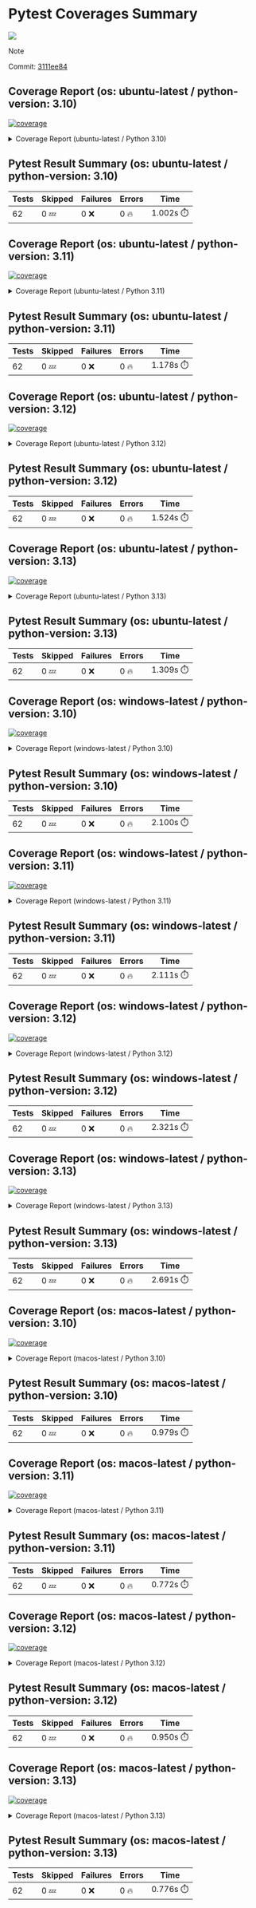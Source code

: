 # Pytest Coverages Summary
[![](https://github.com/7rikazhexde/mkdocs-macros-utils/actions/workflows/test_multi_os.yml/badge.svg)](https://github.com/7rikazhexde/mkdocs-macros-utils/actions/workflows/test_multi_os.yml)

> [!Note]
> 
> Commit: [3111ee84](https://github.com/7rikazhexde/mkdocs-macros-utils/tree/3111ee84)

## Coverage Report (os: ubuntu-latest / python-version: 3.10)
<a href="https://github.com/7rikazhexde/mkdocs-macros-utils/blob/3111ee84ae5886a42b0296d588650ac69d5a3ed4/README.md"><img alt="coverage" src="https://img.shields.io/badge/coverage-100%25-brightgreen.svg" /></a><details><summary>Coverage Report (ubuntu-latest / Python 3.10) </summary><table><tr><th>File</th><th>Stmts</th><th>Miss</th><th>Cover</th><th>Missing</th></tr><tbody><tr><td><a href="https://github.com/7rikazhexde/mkdocs-macros-utils/blob/3111ee84ae5886a42b0296d588650ac69d5a3ed4/mkdocs_macros_utils/__init__.py">\_\_init\_\_.py</a></td><td>46</td><td>0</td><td>100%</td><td>&nbsp;</td></tr><tr><td><a href="https://github.com/7rikazhexde/mkdocs-macros-utils/blob/3111ee84ae5886a42b0296d588650ac69d5a3ed4/mkdocs_macros_utils/debug_logger.py">debug_logger.py</a></td><td>26</td><td>0</td><td>100%</td><td>&nbsp;</td></tr><tr><td><a href="https://github.com/7rikazhexde/mkdocs-macros-utils/blob/3111ee84ae5886a42b0296d588650ac69d5a3ed4/mkdocs_macros_utils/gist_codeblock.py">gist_codeblock.py</a></td><td>113</td><td>0</td><td>100%</td><td>&nbsp;</td></tr><tr><td><a href="https://github.com/7rikazhexde/mkdocs-macros-utils/blob/3111ee84ae5886a42b0296d588650ac69d5a3ed4/mkdocs_macros_utils/link_card.py">link_card.py</a></td><td>88</td><td>0</td><td>100%</td><td>&nbsp;</td></tr><tr><td><a href="https://github.com/7rikazhexde/mkdocs-macros-utils/blob/3111ee84ae5886a42b0296d588650ac69d5a3ed4/mkdocs_macros_utils/x_twitter_card.py">x_twitter_card.py</a></td><td>30</td><td>0</td><td>100%</td><td>&nbsp;</td></tr><tr><td><b>TOTAL</b></td><td><b>303</b></td><td><b>0</b></td><td><b>100%</b></td><td>&nbsp;</td></tr></tbody></table></details>

## Pytest Result Summary (os: ubuntu-latest / python-version: 3.10)
| Tests | Skipped | Failures | Errors | Time |
| ----- | ------- | -------- | -------- | ------------------ |
| 62 | 0 :zzz: | 0 :x: | 0 :fire: | 1.002s :stopwatch: |


## Coverage Report (os: ubuntu-latest / python-version: 3.11)
<a href="https://github.com/7rikazhexde/mkdocs-macros-utils/blob/3111ee84ae5886a42b0296d588650ac69d5a3ed4/README.md"><img alt="coverage" src="https://img.shields.io/badge/coverage-100%25-brightgreen.svg" /></a><details><summary>Coverage Report (ubuntu-latest / Python 3.11) </summary><table><tr><th>File</th><th>Stmts</th><th>Miss</th><th>Cover</th><th>Missing</th></tr><tbody><tr><td><a href="https://github.com/7rikazhexde/mkdocs-macros-utils/blob/3111ee84ae5886a42b0296d588650ac69d5a3ed4/mkdocs_macros_utils/__init__.py">\_\_init\_\_.py</a></td><td>46</td><td>0</td><td>100%</td><td>&nbsp;</td></tr><tr><td><a href="https://github.com/7rikazhexde/mkdocs-macros-utils/blob/3111ee84ae5886a42b0296d588650ac69d5a3ed4/mkdocs_macros_utils/debug_logger.py">debug_logger.py</a></td><td>26</td><td>0</td><td>100%</td><td>&nbsp;</td></tr><tr><td><a href="https://github.com/7rikazhexde/mkdocs-macros-utils/blob/3111ee84ae5886a42b0296d588650ac69d5a3ed4/mkdocs_macros_utils/gist_codeblock.py">gist_codeblock.py</a></td><td>113</td><td>0</td><td>100%</td><td>&nbsp;</td></tr><tr><td><a href="https://github.com/7rikazhexde/mkdocs-macros-utils/blob/3111ee84ae5886a42b0296d588650ac69d5a3ed4/mkdocs_macros_utils/link_card.py">link_card.py</a></td><td>88</td><td>0</td><td>100%</td><td>&nbsp;</td></tr><tr><td><a href="https://github.com/7rikazhexde/mkdocs-macros-utils/blob/3111ee84ae5886a42b0296d588650ac69d5a3ed4/mkdocs_macros_utils/x_twitter_card.py">x_twitter_card.py</a></td><td>30</td><td>0</td><td>100%</td><td>&nbsp;</td></tr><tr><td><b>TOTAL</b></td><td><b>303</b></td><td><b>0</b></td><td><b>100%</b></td><td>&nbsp;</td></tr></tbody></table></details>

## Pytest Result Summary (os: ubuntu-latest / python-version: 3.11)
| Tests | Skipped | Failures | Errors | Time |
| ----- | ------- | -------- | -------- | ------------------ |
| 62 | 0 :zzz: | 0 :x: | 0 :fire: | 1.178s :stopwatch: |


## Coverage Report (os: ubuntu-latest / python-version: 3.12)
<a href="https://github.com/7rikazhexde/mkdocs-macros-utils/blob/3111ee84ae5886a42b0296d588650ac69d5a3ed4/README.md"><img alt="coverage" src="https://img.shields.io/badge/coverage-100%25-brightgreen.svg" /></a><details><summary>Coverage Report (ubuntu-latest / Python 3.12) </summary><table><tr><th>File</th><th>Stmts</th><th>Miss</th><th>Cover</th><th>Missing</th></tr><tbody><tr><td><a href="https://github.com/7rikazhexde/mkdocs-macros-utils/blob/3111ee84ae5886a42b0296d588650ac69d5a3ed4/mkdocs_macros_utils/__init__.py">\_\_init\_\_.py</a></td><td>46</td><td>0</td><td>100%</td><td>&nbsp;</td></tr><tr><td><a href="https://github.com/7rikazhexde/mkdocs-macros-utils/blob/3111ee84ae5886a42b0296d588650ac69d5a3ed4/mkdocs_macros_utils/debug_logger.py">debug_logger.py</a></td><td>26</td><td>0</td><td>100%</td><td>&nbsp;</td></tr><tr><td><a href="https://github.com/7rikazhexde/mkdocs-macros-utils/blob/3111ee84ae5886a42b0296d588650ac69d5a3ed4/mkdocs_macros_utils/gist_codeblock.py">gist_codeblock.py</a></td><td>113</td><td>0</td><td>100%</td><td>&nbsp;</td></tr><tr><td><a href="https://github.com/7rikazhexde/mkdocs-macros-utils/blob/3111ee84ae5886a42b0296d588650ac69d5a3ed4/mkdocs_macros_utils/link_card.py">link_card.py</a></td><td>88</td><td>0</td><td>100%</td><td>&nbsp;</td></tr><tr><td><a href="https://github.com/7rikazhexde/mkdocs-macros-utils/blob/3111ee84ae5886a42b0296d588650ac69d5a3ed4/mkdocs_macros_utils/x_twitter_card.py">x_twitter_card.py</a></td><td>30</td><td>0</td><td>100%</td><td>&nbsp;</td></tr><tr><td><b>TOTAL</b></td><td><b>303</b></td><td><b>0</b></td><td><b>100%</b></td><td>&nbsp;</td></tr></tbody></table></details>

## Pytest Result Summary (os: ubuntu-latest / python-version: 3.12)
| Tests | Skipped | Failures | Errors | Time |
| ----- | ------- | -------- | -------- | ------------------ |
| 62 | 0 :zzz: | 0 :x: | 0 :fire: | 1.524s :stopwatch: |


## Coverage Report (os: ubuntu-latest / python-version: 3.13)
<a href="https://github.com/7rikazhexde/mkdocs-macros-utils/blob/3111ee84ae5886a42b0296d588650ac69d5a3ed4/README.md"><img alt="coverage" src="https://img.shields.io/badge/coverage-100%25-brightgreen.svg" /></a><details><summary>Coverage Report (ubuntu-latest / Python 3.13) </summary><table><tr><th>File</th><th>Stmts</th><th>Miss</th><th>Cover</th><th>Missing</th></tr><tbody><tr><td><a href="https://github.com/7rikazhexde/mkdocs-macros-utils/blob/3111ee84ae5886a42b0296d588650ac69d5a3ed4/mkdocs_macros_utils/__init__.py">\_\_init\_\_.py</a></td><td>46</td><td>0</td><td>100%</td><td>&nbsp;</td></tr><tr><td><a href="https://github.com/7rikazhexde/mkdocs-macros-utils/blob/3111ee84ae5886a42b0296d588650ac69d5a3ed4/mkdocs_macros_utils/debug_logger.py">debug_logger.py</a></td><td>26</td><td>0</td><td>100%</td><td>&nbsp;</td></tr><tr><td><a href="https://github.com/7rikazhexde/mkdocs-macros-utils/blob/3111ee84ae5886a42b0296d588650ac69d5a3ed4/mkdocs_macros_utils/gist_codeblock.py">gist_codeblock.py</a></td><td>113</td><td>0</td><td>100%</td><td>&nbsp;</td></tr><tr><td><a href="https://github.com/7rikazhexde/mkdocs-macros-utils/blob/3111ee84ae5886a42b0296d588650ac69d5a3ed4/mkdocs_macros_utils/link_card.py">link_card.py</a></td><td>88</td><td>0</td><td>100%</td><td>&nbsp;</td></tr><tr><td><a href="https://github.com/7rikazhexde/mkdocs-macros-utils/blob/3111ee84ae5886a42b0296d588650ac69d5a3ed4/mkdocs_macros_utils/x_twitter_card.py">x_twitter_card.py</a></td><td>30</td><td>0</td><td>100%</td><td>&nbsp;</td></tr><tr><td><b>TOTAL</b></td><td><b>303</b></td><td><b>0</b></td><td><b>100%</b></td><td>&nbsp;</td></tr></tbody></table></details>

## Pytest Result Summary (os: ubuntu-latest / python-version: 3.13)
| Tests | Skipped | Failures | Errors | Time |
| ----- | ------- | -------- | -------- | ------------------ |
| 62 | 0 :zzz: | 0 :x: | 0 :fire: | 1.309s :stopwatch: |


## Coverage Report (os: windows-latest / python-version: 3.10)
<a href="https://github.com/7rikazhexde/mkdocs-macros-utils/blob/3111ee84ae5886a42b0296d588650ac69d5a3ed4/README.md"><img alt="coverage" src="https://img.shields.io/badge/coverage-100%25-brightgreen.svg" /></a><details><summary>Coverage Report (windows-latest / Python 3.10) </summary><table><tr><th>File</th><th>Stmts</th><th>Miss</th><th>Cover</th><th>Missing</th></tr><tbody><tr><td><a href="https://github.com/7rikazhexde/mkdocs-macros-utils/blob/3111ee84ae5886a42b0296d588650ac69d5a3ed4/mkdocs_macros_utils/__init__.py">\_\_init\_\_.py</a></td><td>46</td><td>0</td><td>100%</td><td>&nbsp;</td></tr><tr><td><a href="https://github.com/7rikazhexde/mkdocs-macros-utils/blob/3111ee84ae5886a42b0296d588650ac69d5a3ed4/mkdocs_macros_utils/debug_logger.py">debug_logger.py</a></td><td>26</td><td>0</td><td>100%</td><td>&nbsp;</td></tr><tr><td><a href="https://github.com/7rikazhexde/mkdocs-macros-utils/blob/3111ee84ae5886a42b0296d588650ac69d5a3ed4/mkdocs_macros_utils/gist_codeblock.py">gist_codeblock.py</a></td><td>113</td><td>0</td><td>100%</td><td>&nbsp;</td></tr><tr><td><a href="https://github.com/7rikazhexde/mkdocs-macros-utils/blob/3111ee84ae5886a42b0296d588650ac69d5a3ed4/mkdocs_macros_utils/link_card.py">link_card.py</a></td><td>88</td><td>0</td><td>100%</td><td>&nbsp;</td></tr><tr><td><a href="https://github.com/7rikazhexde/mkdocs-macros-utils/blob/3111ee84ae5886a42b0296d588650ac69d5a3ed4/mkdocs_macros_utils/x_twitter_card.py">x_twitter_card.py</a></td><td>30</td><td>0</td><td>100%</td><td>&nbsp;</td></tr><tr><td><b>TOTAL</b></td><td><b>303</b></td><td><b>0</b></td><td><b>100%</b></td><td>&nbsp;</td></tr></tbody></table></details>

## Pytest Result Summary (os: windows-latest / python-version: 3.10)
| Tests | Skipped | Failures | Errors | Time |
| ----- | ------- | -------- | -------- | ------------------ |
| 62 | 0 :zzz: | 0 :x: | 0 :fire: | 2.100s :stopwatch: |


## Coverage Report (os: windows-latest / python-version: 3.11)
<a href="https://github.com/7rikazhexde/mkdocs-macros-utils/blob/3111ee84ae5886a42b0296d588650ac69d5a3ed4/README.md"><img alt="coverage" src="https://img.shields.io/badge/coverage-100%25-brightgreen.svg" /></a><details><summary>Coverage Report (windows-latest / Python 3.11) </summary><table><tr><th>File</th><th>Stmts</th><th>Miss</th><th>Cover</th><th>Missing</th></tr><tbody><tr><td><a href="https://github.com/7rikazhexde/mkdocs-macros-utils/blob/3111ee84ae5886a42b0296d588650ac69d5a3ed4/mkdocs_macros_utils/__init__.py">\_\_init\_\_.py</a></td><td>46</td><td>0</td><td>100%</td><td>&nbsp;</td></tr><tr><td><a href="https://github.com/7rikazhexde/mkdocs-macros-utils/blob/3111ee84ae5886a42b0296d588650ac69d5a3ed4/mkdocs_macros_utils/debug_logger.py">debug_logger.py</a></td><td>26</td><td>0</td><td>100%</td><td>&nbsp;</td></tr><tr><td><a href="https://github.com/7rikazhexde/mkdocs-macros-utils/blob/3111ee84ae5886a42b0296d588650ac69d5a3ed4/mkdocs_macros_utils/gist_codeblock.py">gist_codeblock.py</a></td><td>113</td><td>0</td><td>100%</td><td>&nbsp;</td></tr><tr><td><a href="https://github.com/7rikazhexde/mkdocs-macros-utils/blob/3111ee84ae5886a42b0296d588650ac69d5a3ed4/mkdocs_macros_utils/link_card.py">link_card.py</a></td><td>88</td><td>0</td><td>100%</td><td>&nbsp;</td></tr><tr><td><a href="https://github.com/7rikazhexde/mkdocs-macros-utils/blob/3111ee84ae5886a42b0296d588650ac69d5a3ed4/mkdocs_macros_utils/x_twitter_card.py">x_twitter_card.py</a></td><td>30</td><td>0</td><td>100%</td><td>&nbsp;</td></tr><tr><td><b>TOTAL</b></td><td><b>303</b></td><td><b>0</b></td><td><b>100%</b></td><td>&nbsp;</td></tr></tbody></table></details>

## Pytest Result Summary (os: windows-latest / python-version: 3.11)
| Tests | Skipped | Failures | Errors | Time |
| ----- | ------- | -------- | -------- | ------------------ |
| 62 | 0 :zzz: | 0 :x: | 0 :fire: | 2.111s :stopwatch: |


## Coverage Report (os: windows-latest / python-version: 3.12)
<a href="https://github.com/7rikazhexde/mkdocs-macros-utils/blob/3111ee84ae5886a42b0296d588650ac69d5a3ed4/README.md"><img alt="coverage" src="https://img.shields.io/badge/coverage-100%25-brightgreen.svg" /></a><details><summary>Coverage Report (windows-latest / Python 3.12) </summary><table><tr><th>File</th><th>Stmts</th><th>Miss</th><th>Cover</th><th>Missing</th></tr><tbody><tr><td><a href="https://github.com/7rikazhexde/mkdocs-macros-utils/blob/3111ee84ae5886a42b0296d588650ac69d5a3ed4/mkdocs_macros_utils/__init__.py">\_\_init\_\_.py</a></td><td>46</td><td>0</td><td>100%</td><td>&nbsp;</td></tr><tr><td><a href="https://github.com/7rikazhexde/mkdocs-macros-utils/blob/3111ee84ae5886a42b0296d588650ac69d5a3ed4/mkdocs_macros_utils/debug_logger.py">debug_logger.py</a></td><td>26</td><td>0</td><td>100%</td><td>&nbsp;</td></tr><tr><td><a href="https://github.com/7rikazhexde/mkdocs-macros-utils/blob/3111ee84ae5886a42b0296d588650ac69d5a3ed4/mkdocs_macros_utils/gist_codeblock.py">gist_codeblock.py</a></td><td>113</td><td>0</td><td>100%</td><td>&nbsp;</td></tr><tr><td><a href="https://github.com/7rikazhexde/mkdocs-macros-utils/blob/3111ee84ae5886a42b0296d588650ac69d5a3ed4/mkdocs_macros_utils/link_card.py">link_card.py</a></td><td>88</td><td>0</td><td>100%</td><td>&nbsp;</td></tr><tr><td><a href="https://github.com/7rikazhexde/mkdocs-macros-utils/blob/3111ee84ae5886a42b0296d588650ac69d5a3ed4/mkdocs_macros_utils/x_twitter_card.py">x_twitter_card.py</a></td><td>30</td><td>0</td><td>100%</td><td>&nbsp;</td></tr><tr><td><b>TOTAL</b></td><td><b>303</b></td><td><b>0</b></td><td><b>100%</b></td><td>&nbsp;</td></tr></tbody></table></details>

## Pytest Result Summary (os: windows-latest / python-version: 3.12)
| Tests | Skipped | Failures | Errors | Time |
| ----- | ------- | -------- | -------- | ------------------ |
| 62 | 0 :zzz: | 0 :x: | 0 :fire: | 2.321s :stopwatch: |


## Coverage Report (os: windows-latest / python-version: 3.13)
<a href="https://github.com/7rikazhexde/mkdocs-macros-utils/blob/3111ee84ae5886a42b0296d588650ac69d5a3ed4/README.md"><img alt="coverage" src="https://img.shields.io/badge/coverage-100%25-brightgreen.svg" /></a><details><summary>Coverage Report (windows-latest / Python 3.13) </summary><table><tr><th>File</th><th>Stmts</th><th>Miss</th><th>Cover</th><th>Missing</th></tr><tbody><tr><td><a href="https://github.com/7rikazhexde/mkdocs-macros-utils/blob/3111ee84ae5886a42b0296d588650ac69d5a3ed4/mkdocs_macros_utils/__init__.py">\_\_init\_\_.py</a></td><td>46</td><td>0</td><td>100%</td><td>&nbsp;</td></tr><tr><td><a href="https://github.com/7rikazhexde/mkdocs-macros-utils/blob/3111ee84ae5886a42b0296d588650ac69d5a3ed4/mkdocs_macros_utils/debug_logger.py">debug_logger.py</a></td><td>26</td><td>0</td><td>100%</td><td>&nbsp;</td></tr><tr><td><a href="https://github.com/7rikazhexde/mkdocs-macros-utils/blob/3111ee84ae5886a42b0296d588650ac69d5a3ed4/mkdocs_macros_utils/gist_codeblock.py">gist_codeblock.py</a></td><td>113</td><td>0</td><td>100%</td><td>&nbsp;</td></tr><tr><td><a href="https://github.com/7rikazhexde/mkdocs-macros-utils/blob/3111ee84ae5886a42b0296d588650ac69d5a3ed4/mkdocs_macros_utils/link_card.py">link_card.py</a></td><td>88</td><td>0</td><td>100%</td><td>&nbsp;</td></tr><tr><td><a href="https://github.com/7rikazhexde/mkdocs-macros-utils/blob/3111ee84ae5886a42b0296d588650ac69d5a3ed4/mkdocs_macros_utils/x_twitter_card.py">x_twitter_card.py</a></td><td>30</td><td>0</td><td>100%</td><td>&nbsp;</td></tr><tr><td><b>TOTAL</b></td><td><b>303</b></td><td><b>0</b></td><td><b>100%</b></td><td>&nbsp;</td></tr></tbody></table></details>

## Pytest Result Summary (os: windows-latest / python-version: 3.13)
| Tests | Skipped | Failures | Errors | Time |
| ----- | ------- | -------- | -------- | ------------------ |
| 62 | 0 :zzz: | 0 :x: | 0 :fire: | 2.691s :stopwatch: |


## Coverage Report (os: macos-latest / python-version: 3.10)
<a href="https://github.com/7rikazhexde/mkdocs-macros-utils/blob/3111ee84ae5886a42b0296d588650ac69d5a3ed4/README.md"><img alt="coverage" src="https://img.shields.io/badge/coverage-100%25-brightgreen.svg" /></a><details><summary>Coverage Report (macos-latest / Python 3.10) </summary><table><tr><th>File</th><th>Stmts</th><th>Miss</th><th>Cover</th><th>Missing</th></tr><tbody><tr><td><a href="https://github.com/7rikazhexde/mkdocs-macros-utils/blob/3111ee84ae5886a42b0296d588650ac69d5a3ed4/mkdocs_macros_utils/__init__.py">\_\_init\_\_.py</a></td><td>46</td><td>0</td><td>100%</td><td>&nbsp;</td></tr><tr><td><a href="https://github.com/7rikazhexde/mkdocs-macros-utils/blob/3111ee84ae5886a42b0296d588650ac69d5a3ed4/mkdocs_macros_utils/debug_logger.py">debug_logger.py</a></td><td>26</td><td>0</td><td>100%</td><td>&nbsp;</td></tr><tr><td><a href="https://github.com/7rikazhexde/mkdocs-macros-utils/blob/3111ee84ae5886a42b0296d588650ac69d5a3ed4/mkdocs_macros_utils/gist_codeblock.py">gist_codeblock.py</a></td><td>113</td><td>0</td><td>100%</td><td>&nbsp;</td></tr><tr><td><a href="https://github.com/7rikazhexde/mkdocs-macros-utils/blob/3111ee84ae5886a42b0296d588650ac69d5a3ed4/mkdocs_macros_utils/link_card.py">link_card.py</a></td><td>88</td><td>0</td><td>100%</td><td>&nbsp;</td></tr><tr><td><a href="https://github.com/7rikazhexde/mkdocs-macros-utils/blob/3111ee84ae5886a42b0296d588650ac69d5a3ed4/mkdocs_macros_utils/x_twitter_card.py">x_twitter_card.py</a></td><td>30</td><td>0</td><td>100%</td><td>&nbsp;</td></tr><tr><td><b>TOTAL</b></td><td><b>303</b></td><td><b>0</b></td><td><b>100%</b></td><td>&nbsp;</td></tr></tbody></table></details>

## Pytest Result Summary (os: macos-latest / python-version: 3.10)
| Tests | Skipped | Failures | Errors | Time |
| ----- | ------- | -------- | -------- | ------------------ |
| 62 | 0 :zzz: | 0 :x: | 0 :fire: | 0.979s :stopwatch: |


## Coverage Report (os: macos-latest / python-version: 3.11)
<a href="https://github.com/7rikazhexde/mkdocs-macros-utils/blob/3111ee84ae5886a42b0296d588650ac69d5a3ed4/README.md"><img alt="coverage" src="https://img.shields.io/badge/coverage-100%25-brightgreen.svg" /></a><details><summary>Coverage Report (macos-latest / Python 3.11) </summary><table><tr><th>File</th><th>Stmts</th><th>Miss</th><th>Cover</th><th>Missing</th></tr><tbody><tr><td><a href="https://github.com/7rikazhexde/mkdocs-macros-utils/blob/3111ee84ae5886a42b0296d588650ac69d5a3ed4/mkdocs_macros_utils/__init__.py">\_\_init\_\_.py</a></td><td>46</td><td>0</td><td>100%</td><td>&nbsp;</td></tr><tr><td><a href="https://github.com/7rikazhexde/mkdocs-macros-utils/blob/3111ee84ae5886a42b0296d588650ac69d5a3ed4/mkdocs_macros_utils/debug_logger.py">debug_logger.py</a></td><td>26</td><td>0</td><td>100%</td><td>&nbsp;</td></tr><tr><td><a href="https://github.com/7rikazhexde/mkdocs-macros-utils/blob/3111ee84ae5886a42b0296d588650ac69d5a3ed4/mkdocs_macros_utils/gist_codeblock.py">gist_codeblock.py</a></td><td>113</td><td>0</td><td>100%</td><td>&nbsp;</td></tr><tr><td><a href="https://github.com/7rikazhexde/mkdocs-macros-utils/blob/3111ee84ae5886a42b0296d588650ac69d5a3ed4/mkdocs_macros_utils/link_card.py">link_card.py</a></td><td>88</td><td>0</td><td>100%</td><td>&nbsp;</td></tr><tr><td><a href="https://github.com/7rikazhexde/mkdocs-macros-utils/blob/3111ee84ae5886a42b0296d588650ac69d5a3ed4/mkdocs_macros_utils/x_twitter_card.py">x_twitter_card.py</a></td><td>30</td><td>0</td><td>100%</td><td>&nbsp;</td></tr><tr><td><b>TOTAL</b></td><td><b>303</b></td><td><b>0</b></td><td><b>100%</b></td><td>&nbsp;</td></tr></tbody></table></details>

## Pytest Result Summary (os: macos-latest / python-version: 3.11)
| Tests | Skipped | Failures | Errors | Time |
| ----- | ------- | -------- | -------- | ------------------ |
| 62 | 0 :zzz: | 0 :x: | 0 :fire: | 0.772s :stopwatch: |


## Coverage Report (os: macos-latest / python-version: 3.12)
<a href="https://github.com/7rikazhexde/mkdocs-macros-utils/blob/3111ee84ae5886a42b0296d588650ac69d5a3ed4/README.md"><img alt="coverage" src="https://img.shields.io/badge/coverage-100%25-brightgreen.svg" /></a><details><summary>Coverage Report (macos-latest / Python 3.12) </summary><table><tr><th>File</th><th>Stmts</th><th>Miss</th><th>Cover</th><th>Missing</th></tr><tbody><tr><td><a href="https://github.com/7rikazhexde/mkdocs-macros-utils/blob/3111ee84ae5886a42b0296d588650ac69d5a3ed4/mkdocs_macros_utils/__init__.py">\_\_init\_\_.py</a></td><td>46</td><td>0</td><td>100%</td><td>&nbsp;</td></tr><tr><td><a href="https://github.com/7rikazhexde/mkdocs-macros-utils/blob/3111ee84ae5886a42b0296d588650ac69d5a3ed4/mkdocs_macros_utils/debug_logger.py">debug_logger.py</a></td><td>26</td><td>0</td><td>100%</td><td>&nbsp;</td></tr><tr><td><a href="https://github.com/7rikazhexde/mkdocs-macros-utils/blob/3111ee84ae5886a42b0296d588650ac69d5a3ed4/mkdocs_macros_utils/gist_codeblock.py">gist_codeblock.py</a></td><td>113</td><td>0</td><td>100%</td><td>&nbsp;</td></tr><tr><td><a href="https://github.com/7rikazhexde/mkdocs-macros-utils/blob/3111ee84ae5886a42b0296d588650ac69d5a3ed4/mkdocs_macros_utils/link_card.py">link_card.py</a></td><td>88</td><td>0</td><td>100%</td><td>&nbsp;</td></tr><tr><td><a href="https://github.com/7rikazhexde/mkdocs-macros-utils/blob/3111ee84ae5886a42b0296d588650ac69d5a3ed4/mkdocs_macros_utils/x_twitter_card.py">x_twitter_card.py</a></td><td>30</td><td>0</td><td>100%</td><td>&nbsp;</td></tr><tr><td><b>TOTAL</b></td><td><b>303</b></td><td><b>0</b></td><td><b>100%</b></td><td>&nbsp;</td></tr></tbody></table></details>

## Pytest Result Summary (os: macos-latest / python-version: 3.12)
| Tests | Skipped | Failures | Errors | Time |
| ----- | ------- | -------- | -------- | ------------------ |
| 62 | 0 :zzz: | 0 :x: | 0 :fire: | 0.950s :stopwatch: |


## Coverage Report (os: macos-latest / python-version: 3.13)
<a href="https://github.com/7rikazhexde/mkdocs-macros-utils/blob/3111ee84ae5886a42b0296d588650ac69d5a3ed4/README.md"><img alt="coverage" src="https://img.shields.io/badge/coverage-100%25-brightgreen.svg" /></a><details><summary>Coverage Report (macos-latest / Python 3.13) </summary><table><tr><th>File</th><th>Stmts</th><th>Miss</th><th>Cover</th><th>Missing</th></tr><tbody><tr><td><a href="https://github.com/7rikazhexde/mkdocs-macros-utils/blob/3111ee84ae5886a42b0296d588650ac69d5a3ed4/mkdocs_macros_utils/__init__.py">\_\_init\_\_.py</a></td><td>46</td><td>0</td><td>100%</td><td>&nbsp;</td></tr><tr><td><a href="https://github.com/7rikazhexde/mkdocs-macros-utils/blob/3111ee84ae5886a42b0296d588650ac69d5a3ed4/mkdocs_macros_utils/debug_logger.py">debug_logger.py</a></td><td>26</td><td>0</td><td>100%</td><td>&nbsp;</td></tr><tr><td><a href="https://github.com/7rikazhexde/mkdocs-macros-utils/blob/3111ee84ae5886a42b0296d588650ac69d5a3ed4/mkdocs_macros_utils/gist_codeblock.py">gist_codeblock.py</a></td><td>113</td><td>0</td><td>100%</td><td>&nbsp;</td></tr><tr><td><a href="https://github.com/7rikazhexde/mkdocs-macros-utils/blob/3111ee84ae5886a42b0296d588650ac69d5a3ed4/mkdocs_macros_utils/link_card.py">link_card.py</a></td><td>88</td><td>0</td><td>100%</td><td>&nbsp;</td></tr><tr><td><a href="https://github.com/7rikazhexde/mkdocs-macros-utils/blob/3111ee84ae5886a42b0296d588650ac69d5a3ed4/mkdocs_macros_utils/x_twitter_card.py">x_twitter_card.py</a></td><td>30</td><td>0</td><td>100%</td><td>&nbsp;</td></tr><tr><td><b>TOTAL</b></td><td><b>303</b></td><td><b>0</b></td><td><b>100%</b></td><td>&nbsp;</td></tr></tbody></table></details>

## Pytest Result Summary (os: macos-latest / python-version: 3.13)
| Tests | Skipped | Failures | Errors | Time |
| ----- | ------- | -------- | -------- | ------------------ |
| 62 | 0 :zzz: | 0 :x: | 0 :fire: | 0.776s :stopwatch: |


